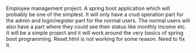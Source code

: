 Employee management project.
A spring boot application which will probably be one of  the simplest.
It will only have a crud operation part for the admin and login/register part for the normal users. The normal users will also have a part where they could see their status like monthly income etc. It will be a simple project and it will work around the very basics of spring boot programming. Reset.html is not working for some reason. Need to fix it.
